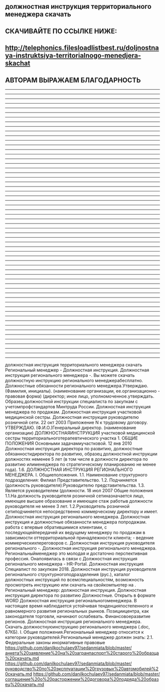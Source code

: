должностная инструкция территориального менеджера скачать
--------------------------------------------------
СКАЧИВАЙТЕ ПО ССЫЛКЕ НИЖЕ:
--------------------------------------------------
http://telephonics.filesloadlistbest.ru/doljnostnaya-instruktsiya-territorialnogo-menedjera-skachat
--------------------------------------------------
АВТОРАМ ВЫРАЖАЕМ БЛАГОДАРНОСТЬ
--------------------------------------------------
--------------------------------------------------
--------------------------------------------------
--------------------------------------------------
--------------------------------------------------
--------------------------------------------------
--------------------------------------------------
--------------------------------------------------
--------------------------------------------------
--------------------------------------------------
--------------------------------------------------
--------------------------------------------------
--------------------------------------------------
--------------------------------------------------
--------------------------------------------------
--------------------------------------------------
--------------------------------------------------
--------------------------------------------------
--------------------------------------------------
--------------------------------------------------
--------------------------------------------------
--------------------------------------------------
--------------------------------------------------
--------------------------------------------------
--------------------------------------------------
--------------------------------------------------
--------------------------------------------------
--------------------------------------------------
--------------------------------------------------
--------------------------------------------------
--------------------------------------------------
--------------------------------------------------
--------------------------------------------------
--------------------------------------------------
--------------------------------------------------
--------------------------------------------------
--------------------------------------------------
--------------------------------------------------
--------------------------------------------------
--------------------------------------------------
--------------------------------------------------
--------------------------------------------------
--------------------------------------------------
--------------------------------------------------
--------------------------------------------------
--------------------------------------------------
--------------------------------------------------
--------------------------------------------------
--------------------------------------------------
--------------------------------------------------
--------------------------------------------------
--------------------------------------------------
--------------------------------------------------
--------------------------------------------------
--------------------------------------------------
--------------------------------------------------
--------------------------------------------------
--------------------------------------------------
--------------------------------------------------
--------------------------------------------------
должностная инструкция территориального менеджера скачать Региональный менеджер - Должностная инструкция. Должностная инструкция регионального менеджера -. Вы можете скачать должностную инструкцию регионального менеджерабесплатно. Должностные обязанности регионального менеджера.Утверждаю. (Фамилия, инициалы). (наименование организации, ее.организационно - правовая форма) (директор; иное лицо, уполномоченное.утверждать. Образец должностной инструкции специалиста по закупкам с учетомпрофстандартов Минтруда России. Должностная инструкция менеджера по продажам. Должностная инструкция участковой медицинской сестры. Должностная инструкция руководителю розничной сети. 22 окт 2003  Приложение N  к трудовому договору. УТВЕРЖДАЮ. (Ф.И.О.)Генеральный директор. (наименование организации) ДОЛЖНОСТНАЯИНСТРУКЦИЯ участковой медицинской сестры территориальноготерапевтического участка 1. ОБЩИЕ ПОЛОЖЕНИЯ Основными задачамиучастковой. 12 янв 2010  Должностная инструкция директора по развитию, должностные обязанностидиректора по развитию, образец должностной инструкции  должностях неменее 5 лет (в том числе в должности директора по развитию илименеджера по стратегическому планированию не менее года). 1.6. ДОЛЖНОСТНАЯ ИНСТРУКЦИЯ РЕГИОНАЛЬНОГО МЕНЕДЖЕРА. I. Общиеположения. 1.1. Наименование структурного подразделения: Филиал Представительство. 1.2. Подчиняется (должность руководителя):Руководителю представительства. 1.3. Является руководителем (должности. 18 июл 2007  Общие положения 1.1.На должность руководителя розничной сетиназначается лицо, имеющее высшее образование и имеющее стаж работыв должности руководителя не менее 3 лет. 1.2.Руководитель розничной сетиподчиняется непосредственно коммерческому директору и имеет. Должностная инструкция регионального менеджера. Должностная инструкция и должностные обязанности менеджера попродажам.  работа с впервые обратившимися клиентами, с последующейпередачей их ведущему менеджеру по продажам в зависимости оттерриториальной принадлежности клиента; - ведение коммерческихпереговоров с. Должностная инструкция руководителя регионального  -. Должностная инструкция регионального менеджера. Региональныйменеджер  это молодая и достаточно перспективная профессия. Онапоявилась в связи с
Должностная инструкция регионального менеджера - HR-Portal. Должностная инструкция Специалист по закупкам 2018. Должностная инструкция руководителя регионального структурногоподразделения (рус.), каталог должностных инструкций по всемспециальностям, возможность просмотреть инструкцию или скачать на свойкомпьютер на . Региональный менеджер: должностная инструкция. Должностная инструкция директора по развитию  Должностные. Открыть в формате WORD Должностная инструкция региональногоменеджера. В настоящее время наблюдается устойчивая тенденцияпостепенного и равномерного развития региональных рынков. Позициицентра, как законодателя торговли, начинают ослабевать. Финансовоеразвитие регионов. Должностная инструкция регионального менеджера. Скачать должностнуюинструкцию регионального менеджера (.doc, 67КБ). I. Общие положения.Региональный менеджер относится к категории руководителей.Региональный менеджер должен знать: 2.1. Федеральные законы инормативные правовые
https://github.com/danilkochulaev97/sedanmiata/blob/master/анкета%20заявление%20на%20загранпаспорт%20старого%20образца%20скачать.md
https://github.com/danilkochulaev97/sedanmiata/blob/master/руководство%20по%20эксплуатации%20грузовых%20автомобилей%20скачать.md
https://github.com/danilkochulaev97/sedanmiata/blob/master/соглашение%20о%20расторжении%20договора%20подряда%20образец%20скачать.md